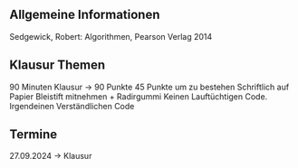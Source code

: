 ## Allgemeine Informationen
Sedgewick, Robert: Algorithmen, Pearson Verlag 2014

## Klausur Themen
90 Minuten Klausur → 90 Punkte
45 Punkte um zu bestehen
Schriftlich auf Papier
Bleistift mitnehmen + Radirgummi
Keinen Lauftüchtigen Code. Irgendeinen Verständlichen Code


## Termine
27.09.2024 → Klausur
